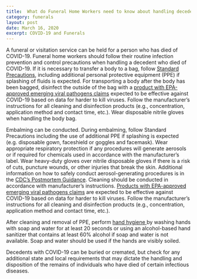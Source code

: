 ```yaml
---
title:  What do Funeral Home Workers need to know about handling decedents who had COVID-19?
category: funerals
layout: post
date: March 16, 2020
excerpt: COVID-19 and Funerals
---
```


A funeral or visitation service can be held for a person who has died of COVID-19. Funeral home workers should follow their routine infection prevention and control precautions when handling a decedent who died of COVID-19. If it is necessary to transfer a body to a bag, follow <a href="https://www.cdc.gov/infectioncontrol/basics/standard-precautions.html" target="_blank">Standard Precautions</a>, including additional personal protective equipment (PPE) if splashing of fluids is expected. For transporting a body after the body has been bagged, disinfect the outside of the bag with a <a href="https://www.epa.gov/sites/production/files/2020-03/documents/sars-cov-2-list_03-03-2020.pdf" target="_blank">product with EPA-approved emerging viral pathogens claims</a> expected to be effective against COVID-19 based on data for harder to kill viruses. Follow the manufacturer’s instructions for all cleaning and disinfection products (e.g., concentration, application method and contact time, etc.). Wear disposable nitrile gloves when handling the body bag.


Embalming can be conducted. During embalming, follow Standard Precautions including the use of additional PPE if splashing is expected (e.g. disposable gown, faceshield or goggles and facemask). Wear appropriate respiratory protection if any procedures will generate aerosols or if required for chemicals used in accordance with the manufacturer’s label. Wear heavy-duty gloves over nitrile disposable gloves if there is a risk of cuts, puncture wounds, or other injuries that break the skin. Additional information on how to safely conduct aerosol-generating procedures is in the <a href="https://www.cdc.gov/coronavirus/2019-ncov/hcp/guidance-postmortem-specimens.html#autopsy" target="_blank">CDC’s Postmortem Guidance</a>. Cleaning should be conducted in accordance with manufacturer’s instructions. <a href="https://www.epa.gov/sites/production/files/2020-03/documents/sars-cov-2-list_03-03-2020.pdf" target="_blank">Products with EPA-approved emerging viral pathogens claims</a> are expected to be effective against COVID-19 based on data for harder to kill viruses. Follow the manufacturer’s instructions for all cleaning and disinfection products (e.g., concentration, application method and contact time, etc.).

After cleaning and removal of PPE, perform <a href="https://www.cdc.gov/handwashing/when-how-handwashing.html" target="_blank">hand hygiene </a>by washing hands with soap and water for at least 20 seconds or using an alcohol-based hand sanitizer that contains at least 60% alcohol if soap and water is not available. Soap and water should be used if the hands are visibly soiled.

Decedents with COVID-19 can be buried or cremated, but check for any additional state and local requirements that may dictate the handling and disposition of the remains of individuals who have died of certain infectious diseases.
